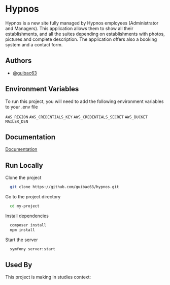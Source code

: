 
# Hypnos


Hypnos is a new site fully managed by Hypnos employees (Administrator and Managers). This application allows them to show all their establishments, and all the suites depending on establishments with photos, pictures and complete description. The application offers also a booking system and a contact form.


## Authors

- [@guibac63](https://github.com/guibac63)


## Environment Variables

To run this project, you will need to add the following environment variables to your .env file

`AWS_REGION`
`AWS_CREDENTIALS_KEY`
`AWS_CREDENTIALS_SECRET`
`AWS_BUCKET`
`MAILER_DSN`



## Documentation

[Documentation](https://github.com/guibac63/hypnos/blob/master/DOCUMENTATION%20TECHNIQUE.pdf)


## Run Locally

Clone the project

```bash
  git clone https://github.com/guibac63/hypnos.git
```

Go to the project directory

```bash
  cd my-project
```

Install dependencies

```bash
  composer install
  npm install
```

Start the server

```bash
  symfony server:start
```


## Used By

This project is making in studies context:



